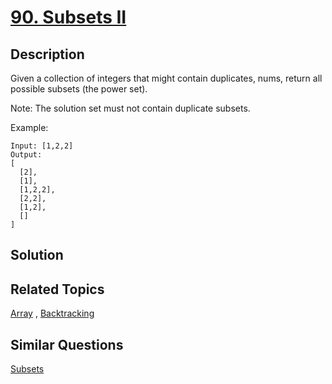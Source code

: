 # [90. Subsets II](https://leetcode.com/problems/subsets-ii)

## Description

Given a collection of integers that might contain duplicates, nums, return all possible subsets (the power set).

Note: The solution set must not contain duplicate subsets.

Example:

```
Input: [1,2,2]
Output:
[
  [2],
  [1],
  [1,2,2],
  [2,2],
  [1,2],
  []
]
```

## Solution



## Related Topics

[Array](https://leetcode.com/tag/array/) , [Backtracking](https://leetcode.com/tag/backtracking/) 

## Similar Questions

[Subsets](https://leetcode.com/problems/subsets/)
